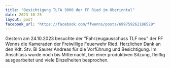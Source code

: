 ```yaml
---
title: "Besichtigung TLFA 3000 der FF Ried im Oberinntal"
date: 2023-10-25
layout: post
facebook_url: "https://facebook.com/ffwenns/posts/699759262186529"
---
```


Gestern am 24.10.2023 besuchte der "Fahrzeugausschuss TLF neu" der FF Wenns die Kameraden der Freiwillige Feuerwehr Ried. Herzlichen Dank an den Kdt. Stv. BI Saurer Andreas für die Vorführung und Besichtigung. Im Anschluss wurde noch bis Mitternacht, bei einer produktiven Sitzung, fleißig ausgearbeitet und viele Einzelheiten besprochen.
